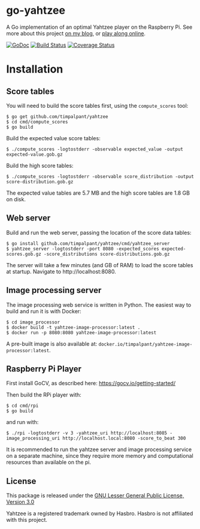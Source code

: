 go-yahtzee
==========

A Go implementation of an optimal Yahtzee player on the Raspberry Pi. See more about this project [on my blog](https://tim.palpant.us), or [play along online](https://tim.palpant.us/yahtzee).

[![GoDoc](https://godoc.org/github.com/timpalpant/yahtzee?status.svg)](http://godoc.org/github.com/timpalpant/yahtzee)
[![Build Status](https://travis-ci.org/timpalpant/yahtzee.svg?branch=master)](https://travis-ci.org/timpalpant/yahtzee)
[![Coverage Status](https://coveralls.io/repos/timpalpant/yahtzee/badge.svg?branch=master&service=github)](https://coveralls.io/github/timpalpant/yahtzee?branch=master)

Installation
============

Score tables
------------

You will need to build the score tables first, using the `compute_scores` tool:

```
$ go get github.com/timpalpant/yahtzee
$ cd cmd/compute_scores
$ go build
```

Build the expected value score tables:

```
$ ./compute_scores -logtostderr -observable expected_value -output expected-value.gob.gz
```

Build the high score tables:

```
$ ./compute_scores -logtostderr -observable score_distribution -output score-distribution.gob.gz
```

The expected value tables are 5.7 MB and the high score tables are 1.8 GB on disk.

Web server
----------

Build and run the web server, passing the location of the score data tables:

```
$ go install github.com/timpalpant/yahtzee/cmd/yahtzee_server
$ yahtzee_server -logtostderr -port 8080 -expected_scores expected-scores.gob.gz -score_distributions score-distributions.gob.gz
```

The server will take a few minutes (and GB of RAM) to load the score tables at startup. Navigate to http://localhost:8080.

Image processing server
-----------------------

The image processing web service is written in Python. The easiest way to build and run it is with Docker:

```
$ cd image_processor
$ docker build -t yahtzee-image-processor:latest .
$ docker run -p 8080:8080 yahtzee-image-processor:latest
```

A pre-built image is also available at: `docker.io/timpalpant/yahtzee-image-processor:latest`.

Raspberry Pi Player
-------------------

First install GoCV, as described here: https://gocv.io/getting-started/

Then build the RPi player with:

```
$ cd cmd/rpi
$ go build
```

and run with:

```
$ ./rpi -logtostderr -v 3 -yahtzee_uri http://localhost:8085 -image_processing_uri http://localhost.local:8080 -score_to_beat 300
```

It is recommended to run the yahtzee server and image processing service on a separate machine,
since they require more memory and computational resources than available on the pi.

## License

This package is released under the [GNU Lesser General Public License, Version 3.0](https://www.gnu.org/licenses/lgpl-3.0.en.html)

Yahtzee is a registered trademark owned by Hasbro. Hasbro is not affiliated with this project.
